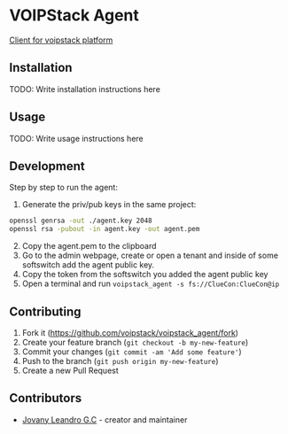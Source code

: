 # VOIPStack Agent

[Client for voipstack platform](https://www.voipstack.io)

## Installation

TODO: Write installation instructions here

## Usage

TODO: Write usage instructions here

## Development
Step by step to run the agent:

1. Generate the priv/pub keys in the same project:
```sh
openssl genrsa -out ./agent.key 2048
openssl rsa -pubout -in agent.key -out agent.pem
```

2. Copy the agent.pem to the clipboard
3. Go to the admin webpage, create or open a tenant and inside of some softswitch add the agent public key.
4. Copy the token from the softswitch you added the agent public key
5. Open a terminal and run `voipstack_agent -s fs://ClueCon:ClueCon@ip`

## Contributing

1. Fork it (<https://github.com/voipstack/voipstack_agent/fork>)
2. Create your feature branch (`git checkout -b my-new-feature`)
3. Commit your changes (`git commit -am 'Add some feature'`)
4. Push to the branch (`git push origin my-new-feature`)
5. Create a new Pull Request

## Contributors

- [Jovany Leandro G.C](https://github.com/voipstack/voipstack_agent) - creator and maintainer
